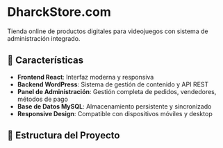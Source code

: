 # DharckStore.com

Tienda online de productos digitales para videojuegos con sistema de administración integrado.

## 🚀 Características

- **Frontend React**: Interfaz moderna y responsiva
- **Backend WordPress**: Sistema de gestión de contenido y API REST
- **Panel de Administración**: Gestión completa de pedidos, vendedores, métodos de pago
- **Base de Datos MySQL**: Almacenamiento persistente y sincronizado
- **Responsive Design**: Compatible con dispositivos móviles y desktop

## 📁 Estructura del Proyecto